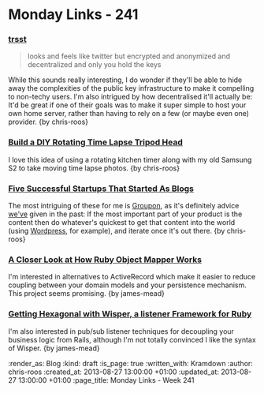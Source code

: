 Monday Links - 241
============

### [trsst](http://www.trsst.com/)

> looks and feels like twitter but encrypted and anonymized and decentralized and only you hold the keys

While this sounds really interesting, I do wonder if they'll be able to hide away the complexities of the public key infrastructure to make it compelling to non-techy users. I'm also intrigued by how decentralised it'll actually be: It'd be great if one of their goals was to make it super simple to host your own home server, rather than having to rely on a few (or maybe even one) provider. {by chris-roos}


### [Build a DIY Rotating Time Lapse Tripod Head](http://photo.tutsplus.com/tutorials/hardware-tutorials/build-a-diy-rotating-time-lapse-tripod-head/)

I love this idea of using a rotating kitchen timer along with my old Samsung S2 to take moving time lapse photos. {by chris-roos}


### [Five Successful Startups That Started As Blogs](http://www.fastcolabs.com/3015976/why-these-5-successful-startups-started-as-blogs)

The most intriguing of these for me is [Groupon](http://www.groupon.co.uk/), as it's definitely advice [we've](/) given in the past: If the most important part of your product is the content then do whatever's quickest to get that content into the world (using [Wordpress](http://wordpress.org/), for example), and iterate once it's out there. {by chris-roos}


### [A Closer Look at How Ruby Object Mapper Works](http://solnic.eu/2013/08/26/a-closer-look-at-how-ruby-object-mapper-works.html)

I'm interested in alternatives to ActiveRecord which make it easier to reduce coupling between your domain models and your persistence mechanism. This project seems promising. {by james-mead}


### [Getting Hexagonal with Wisper, a listener Framework for Ruby](http://devblog.reverb.com/post/57704562313/getting-hexagonal-with-wisper-a-listener-framework-for)

I'm also interested in pub/sub listener techniques for decoupling your business logic from Rails, although I'm not totally convinced I like the syntax of Wisper. {by james-mead}


:render_as: Blog
:kind: draft
:is_page: true
:written_with: Kramdown
:author: chris-roos
:created_at: 2013-08-27 13:00:00 +01:00
:updated_at: 2013-08-27 13:00:00 +01:00
:page_title: Monday Links - Week 241
